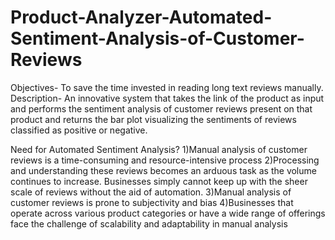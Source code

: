 # Product-Analyzer-Automated-Sentiment-Analysis-of-Customer-Reviews
Objectives- To save the time invested in reading long text reviews manually.                                                       Description- An innovative system that takes the link of the product as input and performs the sentiment analysis of customer reviews present on that product and returns the bar plot visualizing the sentiments of reviews classified as positive or negative. 

Need for Automated Sentiment Analysis?
1)Manual analysis of customer reviews is a time-consuming and resource-intensive process
2)Processing and understanding these reviews becomes an arduous task as the volume continues to increase. Businesses simply cannot keep up with the sheer scale of reviews without the aid of automation.
3)Manual analysis of customer reviews is prone to subjectivity and bias
4)Businesses that operate across various product categories or have a wide range of offerings face the challenge of scalability and adaptability in manual analysis
